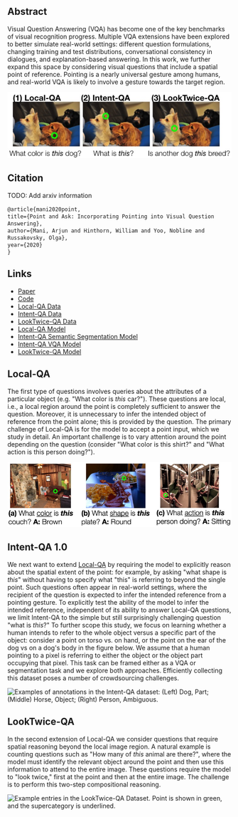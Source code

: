 ## Abstract

Visual Question Answering (VQA) has become one of the key benchmarks of visual recognition progress. Multiple VQA extensions have been explored to better simulate real-world settings: different question formulations, changing training and test distributions, conversational consistency in dialogues, and explanation-based answering. In this work, we further expand this space by considering visual questions that include a spatial point of reference. Pointing is a nearly universal gesture among humans, and real-world VQA is likely to involve a gesture towards the target region. 

![Three types of visual questions involving a point.](figs/P&A_intro.jpg)

## Citation

TODO: Add arxiv information

```
@article{mani2020point,
title={Point and Ask: Incorporating Pointing into Visual Question Answering},
author={Mani, Arjun and Hinthorn, William and Yoo, Nobline and Russakovsky, Olga},
year={2020}
}
```

## Links

- [Paper](#TODO)
- [Code](https://github.com/princetonvisualai/pointingqa)
- [Local-QA Data](#TODO)
- [Intent-QA Data](#TODO)
- [LookTwice-QA Data](#TODO)
- [Local-QA Model](#TODO)
- [Intent-QA Semantic Segmentation Model](#TODO)
- [Intent-QA VQA Model](#TODO)
- [LookTwice-QA Model](#TODO)

## Local-QA

 The first type of questions involves queries about the attributes of a particular object (e.g. "What color is *this* car?"). These questions are local, i.e., a local region around the point is completely sufficient to answer the question. Moreover, it is unnecessary to infer the intended object of reference from the point alone; this is provided by the question. The primary challenge of Local-QA is for the model to accept a point input, which we study in detail. An important challenge is to vary attention around the point depending on the question (consider "What color is this shirt?" and "What action is this person doing?").


 ![Examples of questions in the Local-QA Dataset across color, shape, and action.](figs/P&A_localqa.jpg)

## Intent-QA 1.0

  We next want to extend [Local-QA](#Local-QA) by requiring the model to explicitly reason about the spatial extent of the point: for example, by asking "what shape is *this*" without having to specify what "this" is referring to beyond the single point. Such questions often appear in real-world settings, where the recipient of the question is expected to infer the intended reference from a pointing gesture. To explicitly test the ability of the model to infer the intended reference, independent of its ability to answer Local-QA questions, we limit Intent-QA to the simple but still surprisingly challenging question "what is *this*?" To further scope this study, we focus on learning whether a human intends to refer to the whole object versus a specific part of the object: consider a point on torso vs. on hand, or the point on the ear of the dog vs on a dog's body in the figure below. We assume that a human pointing to a pixel is referring to either the object or the object part occupying that pixel. This task can be framed either as a VQA or segmentation task and we explore both approaches. Efficiently collecting this dataset poses a number of crowdsourcing challenges.

 ![Examples of annotations in the Intent-QA dataset: (Left)
Dog, Part; (Middle) Horse, Object; (Right) Person, Ambiguous.](figs/P&A_intentqa.jpg)

## LookTwice-QA

In the second extension of Local-QA we consider questions that require spatial reasoning beyond the local image region. A natural example is counting questions such as "How many of *this* animal are there?", where the model must identify the relevant object around the point and then use this information to attend to the entire image. These questions require the model to "look twice," first at the point and then at the entire image. The challenge is to perform this two-step compositional reasoning.

![Example entries in the LookTwice-QA Dataset. Point is
shown in green, and the supercategory is underlined.](figs/P&A_looktwiceqa.jpg)



